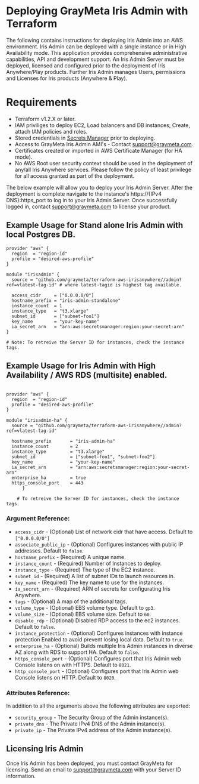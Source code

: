 # Deploying GrayMeta Iris Admin with Terraform

The following contains instructions for deploying Iris Admin into an AWS environment.  Iris Admin can be deployed with a single instance or in High Availability mode. This application provides comprehensive administrative capabilities, API and development support.  An Iris Admin Server must be deployed, licensed and configured prior to the deployment of Iris Anywhere/Play products. Further Iris Admin manages Users, permissions and Licenses for Iris products (Anywhere & Play). 

# Requirements
* Terraform v1.2.X or later.
* IAM priviliges to deploy EC2, Load balancers and DB instances; Create, attach IAM policies and roles.
* Stored credentials in [Secrets Manager](#creating-secrets-for-iris-anywhere) prior to deploying.
* Access to GrayMeta Iris Admin AMI's - Contact support@graymeta.com.
* Certificates created or imported in AWS Certificate Manager (for HA mode).
* No AWS Root user security context should be used in the deployment of any/all Iris Anywhere services.  Please follow the policy of least privilege for all access granted as part of the deployment. 

The below example will allow you to deploy your Iris Admin Server. After the deployment is complete navigate to the instance's https://{IPv4 DNS}:https_port to log in to your Iris Admin Server.  Once successfully logged in, contact support@graymeta.com to license your product.

## Example Usage for Stand alone Iris Admin with local Postgres DB.

```
provider "aws" {
  region  = "region-id"
  profile = "desired-aws-profile"
}

module "irisadmin" {
  source = "github.com/graymeta/terraform-aws-irisanywhere//admin?ref=vlatest-tag-id" # where latest-tagid is highest tag available.
    
  access_cidr     = ["0.0.0.0/0"]
  hostname_prefix = "iris-admin-standalone"
  instance_count  = 1
  instance_type   = "t3.xlarge"
  subnet_id       = ["subnet-foo1"]
  key_name        = "your-key-name"
  ia_secret_arn   = "arn:aws:secretsmanager:region:your-secret-arn"
}

# Note: To retreive the Server ID for instances, check the instance tags.
```

## Example Usage for Iris Admin with High Availability / AWS RDS (multisite) enabled.

```

provider "aws" {
  region  = "region-id"
  profile = "desired-aws-profile"
}

module "irisadmin-ha" {
  source = "github.com/graymeta/terraform-aws-irisanywhere//admin?ref=vlatest-tag-id"
  
  hostname_prefix       = "iris-admin-ha"
  instance_count        = 2
  instance_type         = "t3.xlarge"
  subnet_id             = ["subnet-foo1", "subnet-foo2"]
  key_name              = "your-key-name"
  ia_secret_arn         = "arn:aws:secretsmanager:region:your-secret-arn"
  enterprise_ha         = true
  https_console_port    = 443
      }

    # To retreive the Server ID for instances, check the instance tags.
```
### Argument Reference:
* `access_cidr` - (Optional) List of network cidr that have access.  Default to `["0.0.0.0/0"]`
* `associate_public_ip` - (Optional) Configures instances with public IP addresses. Default to `false`.
* `hostname_prefix` - (Required) A unique name.
* `instance_count` - (Required) Number of Instances to deploy.
* `instance_type` - (Required) The type of the EC2 instance.
* `subnet_id` - (Required) A list of subnet IDs to launch resources in.
* `key_name` - (Required) The key name to use for the instances.
* `ia_secret_arn` - (Required) ARN of secrets for configurating Iris Anywhere.
* `tags` -  (Optional) A map of the additional tags.
* `volume_type` - (Optional) EBS volume type. Default to `gp3`.
* `volume_size` - (Optional) EBS volume size. Default to `60`.
* `disable_rdp` - (Optional) Disabled RDP access to the ec2 instances. Default to `false`.
* `instance_protection` - (Optional) Configures instances with instance protection Enabled to avoid prevent losing local data. Default to `true`.
* `enterprise_ha` - (Optional) Builds multiple Iris Admin instances in diverse AZ along with RDS to support HA. Default to `false`.
* `https_console_port` - (Optional) Configures port that Iris Admin web Console listens on with HTTPS. Default to `8021`.
* `http_console_port` - (Optional) Configures port that Iris Admin web Console listens on HTTP. Default to `8020`.

### Attributes Reference:
In addition to all the arguments above the following attributes are exported:
* `security_group` - The Security Group of the Admin instance(s).
* `private_dns` - The Private IPv4 DNS of the Admin instance(s).
* `private_ip` - The Private IPv4 address of the Admin instance(s).

## Licensing Iris Admin
Once Iris Admin has been deployed, you must contact GrayMeta for licensing. Send an email to support@graymeta.com with your Server ID information.
